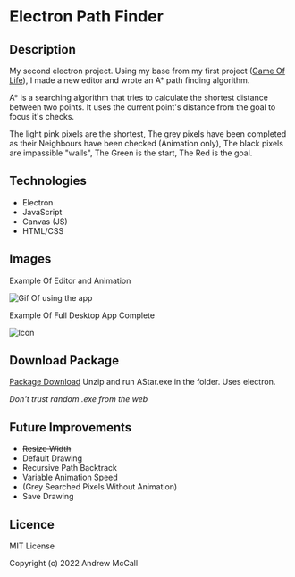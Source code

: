# Electron Path Finder

## Description
My second electron project. Using my base from my first project ([Game Of Life]([https://](https://github.com/Andrew-McCall/electronConwaysGameOfLife))), I made a new editor and wrote an A* path finding algorithm.

A* is a searching algorithm that tries to calculate the shortest distance between two points. It uses the current point's distance from the goal to focus it's checks.

The light pink pixels are the shortest, 
The grey pixels have been completed as their Neighbours have been checked (Animation only),
The black pixels are impassible "walls",
The Green is the start,
The Red is the goal.

## Technologies
- Electron
- JavaScript
- Canvas (JS)
- HTML/CSS

  
## Images

Example Of Editor and Animation

![Gif Of using the app](https://i.imgur.com/jZKwisf.gif)

Example Of Full Desktop App Complete

![Icon](https://i.imgur.com/9gh3OVd.png)


## Download Package

[Package Download]([https://](https://github.com/Andrew-McCall/electronPathFinder/raw/main/AStar.zip)) 
Unzip and run AStar.exe in the folder. Uses electron.

*Don't trust random .exe from the web*

## Future Improvements
- ~~Resize Width~~
- Default Drawing
- Recursive Path Backtrack
- Variable Animation Speed
- (Grey Searched Pixels Without Animation)
- Save Drawing

## Licence
MIT License

Copyright (c) 2022 Andrew McCall